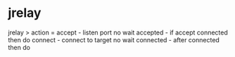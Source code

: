 # jrelay

jrelay <action> <hostA> <portA> <action> <hostB> <portB>>
  action = accept    - listen port no wait
           accepted  - if accept connected then do 
           connect   - connect to target no wait
           connected - after connected then do 

